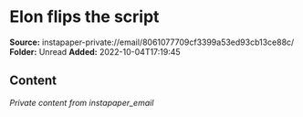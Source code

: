 # Elon flips the script

**Source:** instapaper-private://email/8061077709cf3399a53ed93cb13ce88c/
**Folder:** Unread
**Added:** 2022-10-04T17:19:45




## Content
*Private content from instapaper_email*
